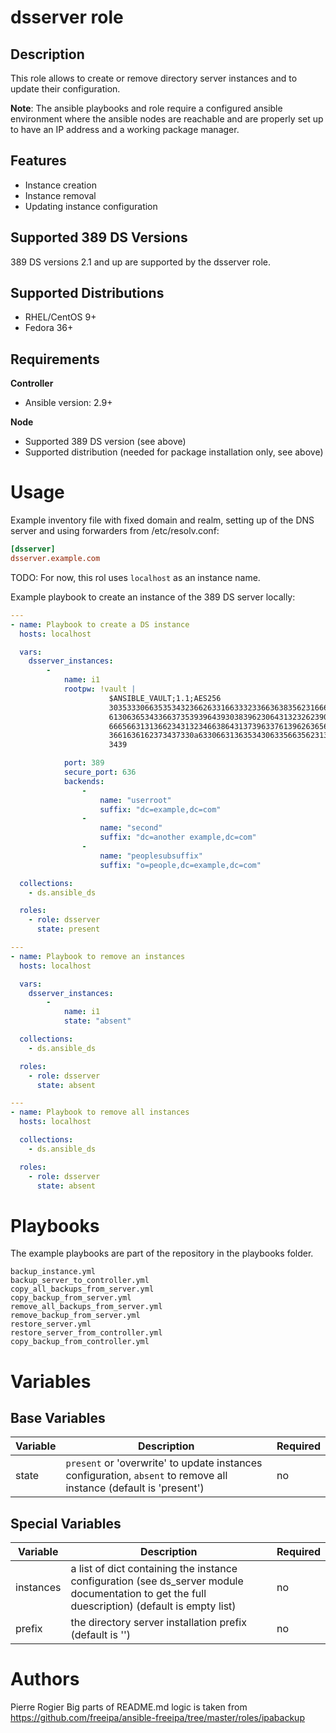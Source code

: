 dsserver role
==============

Description
-----------

This role allows to create or remove directory server instances and to update their configuration.

**Note**: The ansible playbooks and role require a configured ansible environment where the ansible nodes are reachable and are properly set up to have an IP address and a working package manager.


Features
--------
* Instance creation
* Instance removal
* Updating instance configuration

Supported 389 DS Versions
--------------------------

389 DS versions 2.1 and up are supported by the dsserver role.


Supported Distributions
-----------------------

* RHEL/CentOS 9+
* Fedora 36+


Requirements
------------

**Controller**
* Ansible version: 2.9+

**Node**
* Supported 389 DS version (see above)
* Supported distribution (needed for package installation only, see above)


Usage
=====

Example inventory file with fixed domain and realm, setting up of the DNS server and using forwarders from /etc/resolv.conf:

```ini
[dsserver]
dsserver.example.com
```

TODO: For now, this rol uses `localhost` as an instance name.

Example playbook to create an instance of the 389 DS server locally:

```yaml
---
- name: Playbook to create a DS instance
  hosts: localhost

  vars:
    dsserver_instances:
        -
            name: i1
            rootpw: !vault |
                      $ANSIBLE_VAULT;1.1;AES256
                      30353330663535343236626331663332336636383562316662326463363161626163653731353564
                      6130636534336637353939643930383962306431323262390a663839666262313338613334303937
                      66656631313662343132346638643137396337613962636565393931636132663435306433643130
                      3661636162373437330a633066313635343063356635623137626635623764626139373061383634
                      3439

            port: 389
            secure_port: 636
            backends:
                -
                    name: "userroot"
                    suffix: "dc=example,dc=com"
                -
                    name: "second"
                    suffix: "dc=another example,dc=com"
                -
                    name: "peoplesubsuffix"
                    suffix: "o=people,dc=example,dc=com"

  collections:
    - ds.ansible_ds

  roles:
    - role: dsserver
      state: present
```

```yaml
---
- name: Playbook to remove an instances
  hosts: localhost

  vars:
    dsserver_instances:
        -
            name: i1
            state: "absent"

  collections:
    - ds.ansible_ds

  roles:
    - role: dsserver
      state: absent
```

```yaml
---
- name: Playbook to remove all instances
  hosts: localhost

  collections:
    - ds.ansible_ds

  roles:
    - role: dsserver
      state: absent
```

Playbooks
=========

The example playbooks are part of the repository in the playbooks folder.

```
backup_instance.yml
backup_server_to_controller.yml
copy_all_backups_from_server.yml
copy_backup_from_server.yml
remove_all_backups_from_server.yml
remove_backup_from_server.yml
restore_server.yml
restore_server_from_controller.yml
copy_backup_from_controller.yml
```


Variables
=========

Base Variables
--------------

Variable | Description | Required
-------- | ----------- | --------
state | `present` or 'overwrite' to update instances configuration, `absent` to remove all instance (default is 'present') | no

Special Variables
-----------------

Variable | Description | Required
-------- | ----------- | --------
instances | a list of dict containing the instance configuration (see ds_server module documentation to get the full duescription) (default is empty list) | no
prefix | the directory server installation prefix (default is '') | no

Authors
=======

Pierre Rogier
Big parts of README.md logic is taken from https://github.com/freeipa/ansible-freeipa/tree/master/roles/ipabackup
